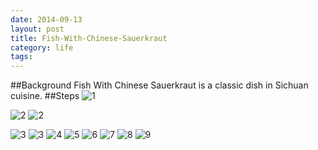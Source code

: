 ```yaml
---
date: 2014-09-13
layout: post
title: Fish-With-Chinese-Sauerkraut
category: life
tags:
---
```


##Background
Fish With Chinese Sauerkraut is a classic dish in Sichuan cuisine.
##Steps
![1](/images/cuisine/FishWithChineseSauerkraut/IMG_0121.png)

![2](/images/cuisine/FishWithChineseSauerkraut/IMG_0122.png)
![2](/images/cuisine/FishWithChineseSauerkraut/IMG_0127.png)

![3](/images/cuisine/FishWithChineseSauerkraut/IMG_0129.png)
![3](/images/cuisine/FishWithChineseSauerkraut/IMG_0132.png)
![4](/images/cuisine/FishWithChineseSauerkraut/IMG_0135.png)
![5](/images/cuisine/FishWithChineseSauerkraut/IMG_0139.png)
![6](/images/cuisine/FishWithChineseSauerkraut/IMG_0143.png)
![7](/images/cuisine/FishWithChineseSauerkraut/IMG_0145.png)
![8](/images/cuisine/FishWithChineseSauerkraut/IMG_0146.png)
![9](/images/cuisine/FishWithChineseSauerkraut/IMG_0150.png)